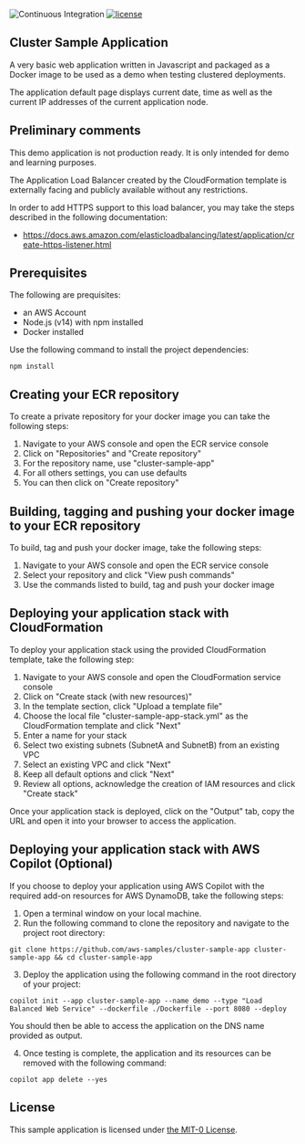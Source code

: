 ![Continuous Integration](https://github.com/aws-samples/cluster-sample-app/actions/workflows/ci.yml/badge.svg)
[![license](https://img.shields.io/badge/license-MIT-green)](https://github.com/aws-samples/cluster-sample-app/blob/main/LICENSE)
## Cluster Sample Application
A very basic web application written in Javascript and packaged as a Docker image to be used as a demo when testing clustered deployments.

The application default page displays current date, time as well as the current IP addresses of the current application node.

## Preliminary comments

This demo application is not production ready. It is only intended for demo and learning purposes.

The Application Load Balancer created by the CloudFormation template is externally facing and publicly available without any restrictions.

In order to add HTTPS support to this load balancer, you may take the steps described in the following documentation:
- https://docs.aws.amazon.com/elasticloadbalancing/latest/application/create-https-listener.html


## Prerequisites

The following are prequisites:
- an AWS Account
- Node.js (v14) with npm installed
- Docker installed

Use the following command to install the project dependencies:
```
npm install
```

## Creating your ECR repository

To create a private repository for your docker image you can take the following steps:
1. Navigate to your AWS console and open the ECR service console
2. Click on "Repositories" and "Create repository"
3. For the repository name, use "cluster-sample-app"
4. For all others settings, you can use defaults
5. You can then click on "Create repository"


## Building, tagging and pushing your docker image to your ECR repository

To build, tag and push your docker image, take the following steps:
1. Navigate to your AWS console and open the ECR service console
2. Select your repository and click "View push commands"
3. Use the commands listed to build, tag and push your docker image


## Deploying your application stack with CloudFormation

To deploy your application stack using the provided CloudFormation template, take the following step:
1. Navigate to your AWS console and open the CloudFormation service console
2. Click on "Create stack (with new resources)"
3. In the template section, click "Upload a template file"
4. Choose the local file "cluster-sample-app-stack.yml" as the CloudFormation template and click "Next"
5. Enter a name for your stack
6. Select two existing subnets (SubnetA and SubnetB) from an existing VPC
7. Select an existing VPC and click "Next"
8. Keep all default options and click "Next"
9. Review all options, acknowledge the creation of IAM resources and click "Create stack"

Once your application stack is deployed, click on the "Output" tab, copy the URL and open it into your browser to access the application.

## Deploying your application stack with AWS Copilot (Optional)

If you choose to deploy your application using AWS Copilot with the required add-on resources for AWS DynamoDB, take the following steps:
1. Open a terminal window on your local machine.
2. Run the following command to clone the repository and navigate to the project root directory:

```
git clone https://github.com/aws-samples/cluster-sample-app cluster-sample-app && cd cluster-sample-app
```

3. Deploy the application using the following command in the root directory of your project: 

```
copilot init --app cluster-sample-app --name demo --type "Load Balanced Web Service" --dockerfile ./Dockerfile --port 8080 --deploy
``` 

You should then be able to access the application on the DNS name provided as output.

4. Once testing is complete, the application and its resources can be removed with the following command:

```
copilot app delete --yes
```


## License

This sample application is licensed under [the MIT-0 License](https://github.com/aws/mit-0).
